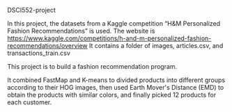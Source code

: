 ﻿DSCI552-project
 
In this project, the datasets from a Kaggle competition “H&M Personalized Fashion Recommendations” is used.
The website is https://www.kaggle.com/competitions/h-and-m-personalized-fashion-recommendations/overview
It contains a folder of images, articles.csv, and transactions_train.csv

This project is to build a fashion recommendation program. 

It combined FastMap and K-means to divided products into different groups according to their HOG images, then used Earth Mover's Distance (EMD) to obtain the products with similar colors, and finally picked 12 products for each customer.
